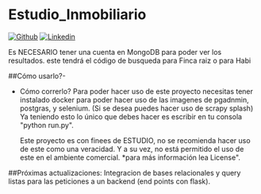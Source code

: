 ﻿# Estudio_Inmobiliario



[![Github](https://img.shields.io/badge/GitHub-100000?style=for-the-badge&logo=github&logoColor=white)]((https://github.com/neylinsomne))
[![Linkedin](https://img.shields.io/badge/LinkedIn-0077B5?style=for-the-badge&logo=linkedin&logoColor=white)](https://www.linkedin.com/in/neyl-peñuela-bernate-a76644209/)

 Es NECESARIO tener una cuenta en MongoDB para poder ver los resultados.
 este tendrá el código de busqueda para Finca raiz o para Habi

 ##Cómo usarlo?-
- Cómo correrlo?
  Para poder hacer uso de este proyecto necesitas tener instalado docker para poder hacer uso de las imagenes de pgadnmin, postgras, y selenium. (Si se desea puedes hacer uso de scrapy splash)
  Ya teniendo esto lo único que debes hacer es escribir en tu consola "python run.py".


  Este proyecto es con finees de ESTUDIO, no se recomienda hacer uso de este como una veracidad. Y a su vez, no está permitido el uso de este en el ambiente comercial. *para más información lea License".

##Próximas actualizaciones:
  Integracion de bases relacionales y query listas para las peticiones a un backend (end points con flask).
